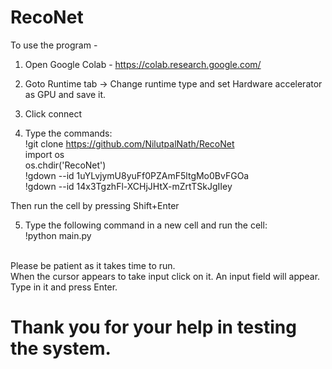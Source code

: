 # RecoNet

To use the program - 

1. Open Google Colab - https://colab.research.google.com/
2. Goto Runtime tab -> Change runtime type and set Hardware accelerator as GPU and save it.
3. Click connect

4. Type the commands:
  <br>!git clone https://github.com/NilutpalNath/RecoNet
  <br>import os
  <br>os.chdir('RecoNet')
  <br>!gdown --id 1uYLvjymU8yuFf0PZAmF5ltgMo0BvFGOa
  <br>!gdown --id 14x3TgzhFl-XCHjJHtX-mZrtTSkJgIIey
  
  Then run the cell by pressing Shift+Enter

5. Type the following command in a new cell and run the cell:
  <br>!python main.py
  
  <br>Please be patient as it takes time to run.
  <br>When the cursor appears to take input click on it. An input field will appear. Type in it and press Enter.
 
# Thank you for your help in testing the system.
